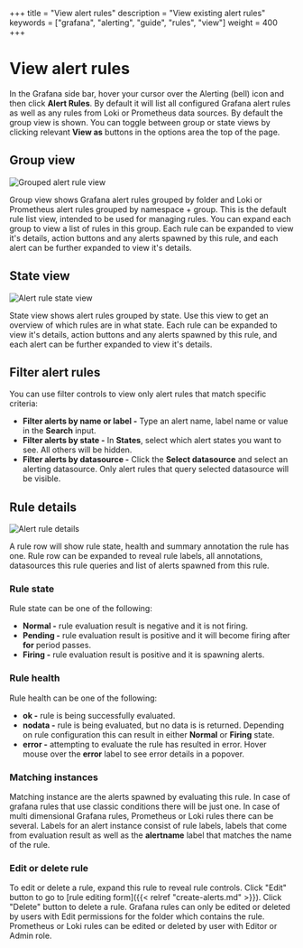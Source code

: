 +++
title = "View alert rules"
description = "View existing alert rules"
keywords = ["grafana", "alerting", "guide", "rules", "view"]
weight = 400
+++

# View alert rules


In the Grafana side bar, hover your cursor over the Alerting (bell) icon and then click **Alert Rules**. By default it will list all configured Grafana alert rules as well as any rules from Loki or Prometheus data sources. By default the group view is shown. You can toggle between group or state views by clicking relevant **View as** buttons in the options area the top of the page.

## Group view

![Grouped alert rule view](/img/docs/alerting/unified/rule-list-group-view-8-0.png 'Screenshot of grouped alert rule view')


Group view shows Grafana alert rules grouped by folder and Loki or Prometheus alert rules grouped by namespace + group. This is the default rule list view, intended to be used for managing rules. You can expand each group to view a list of rules in this group. Each rule can be expanded to view it's details, action buttons and any alerts spawned by this rule, and each alert can be further expanded to view it's details.

## State view

![Alert rule state view](/img/docs/alerting/unified/rule-list-state-view-8-0.png 'Screenshot of alert rule state view')

State view shows alert rules grouped by state. Use this view to get an overview of which rules are in what state. Each rule can be expanded to view it's details, action buttons and any alerts spawned by this rule, and each alert can be further expanded to view it's details.

## Filter alert rules
You can use filter controls to view only alert rules that match specific criteria:

- **Filter alerts by name or label -** Type an alert name, label name or value in the **Search** input.
- **Filter alerts by state -** In **States**, select which alert states you want to see. All others will be hidden.
- **Filter alerts by datasource -** Click the **Select datasource** and select an alerting datasource. Only alert rules that query selected datasource will be visible.

## Rule details

![Alert rule details](/img/docs/alerting/unified/rule-details-8-0.png 'Screenshot of alert rule details')

A rule row will show rule state, health and summary annotation the rule has one. Rule row can be expanded to reveal rule labels, all annotations, datasources this rule queries and list of alerts spawned from this rule.

### Rule state

Rule state can be one of the following:
- **Normal -** rule evaluation result is negative and it is not firing.
- **Pending -** rule evaluation result is positive and it will become firing after **for** period passes.
- **Firing -** rule evaluation result is positive and it is spawning alerts. 

### Rule health

Rule health can be one of the following:

- **ok -** rule is being successfully evaluated.
- **nodata -** rule is being evaluated, but no data is is returned. Depending on rule configuration this can result in either **Normal** or **Firing** state.
- **error -** attempting to evaluate the rule has resulted in error. Hover mouse over the **error** label to see error details in a popover.

### Matching instances

Matching instance are the alerts spawned by evaluating this rule. In case of grafana rules that use classic conditions there will be just one. In case of multi dimensional Grafana rules, Prometheus or Loki rules there can be several. Labels for an alert instance consist of rule labels, labels that come from evaluation result as well as the **alertname** label that matches the name of the rule.  


### Edit or delete rule

To edit or delete a rule, expand this rule to reveal rule controls. Click "Edit" button to go to [rule editing form]({{< relref "create-alerts.md" >}}). Click "Delete" button to delete a rule. Grafana rules can only be edited or deleted by users with Edit permissions for the folder which contains the rule. Prometheus or Loki rules can be edited or deleted by user with Editor or Admin role. 